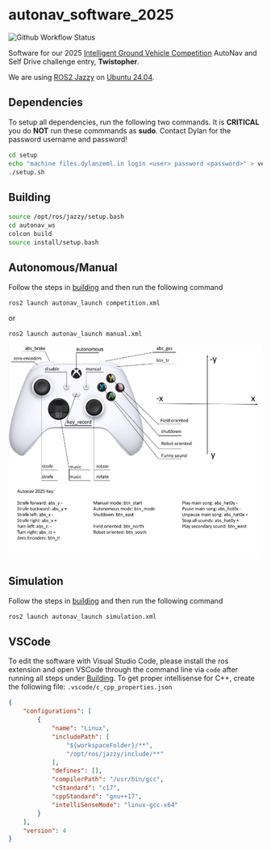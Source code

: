 # autonav_software_2025

![Github Workflow Status](https://img.shields.io/github/actions/workflow/status/SoonerRobotics/autonav_software_2025/compile_run.yml)


Software for our 2025 [Intelligent Ground Vehicle Competition](http://www.igvc.org/) AutoNav and Self Drive challenge entry, **Twistopher**.  

We are using [ROS2 Jazzy](https://docs.ros.org/en/jazzy/index.html) on [Ubuntu 24.04](https://releases.ubuntu.com/24.04/).

## Dependencies

To setup all dependencies, run the following two commands. It is **CRITICAL** you do **NOT** run these commmands as **sudo**. Contact Dylan for the password username and password!
```bash
cd setup
echo "machine files.dylanzeml.in login <user> password <password>" > vectorsecrets.txt
./setup.sh
```

## Building

```bash
source /opt/ros/jazzy/setup.bash
cd autonav_ws
colcon build
source install/setup.bash
```

## Autonomous/Manual

Follow the steps in [building](#building) and then run the following command
```bash
ros2 launch autonav_launch competition.xml
```
or
```bash
ros2 launch autonav_launch manual.xml
```

![](./img/Autonav25%20Controller%20Input%20Documentation.jpg)

## Simulation

Follow the steps in [building](#building) and then run the following command
```bash
ros2 launch autonav_launch simulation.xml
```

## VSCode

To edit the software with Visual Studio Code, please install the ros extension and open VSCode through the command line via `code` after running all steps under [Building](#building). To get proper intellisense for C++, create the following file: `.vscode/c_cpp_properties.json`
```json
{
    "configurations": [
        {
            "name": "Linux",
            "includePath": [
                "${workspaceFolder}/**",
                "/opt/ros/jazzy/include/**"
            ],
            "defines": [],
            "compilerPath": "/usr/bin/gcc",
            "cStandard": "c17",
            "cppStandard": "gnu++17",
            "intelliSenseMode": "linux-gcc-x64"
        }
    ],
    "version": 4
}
```
